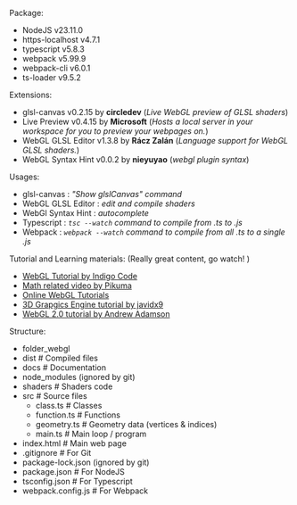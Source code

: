 Package:
 - NodeJS v23.11.0
 - https-localhost v4.7.1
 - typescript v5.8.3
 - webpack v5.99.9
 - webpack-cli v6.0.1
 - ts-loader v9.5.2

Extensions:
 - glsl-canvas v0.2.15 by __circledev__ (*Live WebGL preview of GLSL shaders*)
 - Live Preview v0.4.15 by __Microsoft__ (*Hosts a local server in your workspace for you to preview your webpages on.*)
 - WebGL GLSL Editor v1.3.8 by __Rácz Zalán__ (*Language support for WebGL GLSL shaders.*)
 - WebGL Syntax Hint v0.0.2 by __nieyuyao__ (*webgl plugin syntax*)

Usages:
 - glsl-canvas : *"Show glslCanvas" command*
 - WebGL GLSL Editor : *edit and compile shaders*
 - WebGl Syntax Hint : *autocomplete*
 - Typescript : *<code>tsc --watch</code> command to compile from .ts to .js*
 - Webpack : *<code>webpack --watch</code> command to compile from all .ts to a single .js*

Tutorial and Learning materials:
(Really great content, go watch! )
 - [WebGL Tutorial by Indigo Code ](https://www.youtube.com/watch?v=y2UsQB3WSvo)
 - [Math related video by Pikuma](https://www.youtube.com/@pikuma)
 - [Online WebGL Tutorials](https://webglfundamentals.org/webgl/lessons/)
 - [3D Grapgics Engine tutorial by javidx9](https://www.youtube.com/watch?v=ih20l3pJoeU)
 - [WebGL 2.0 tutorial by Andrew Adamson](https://www.youtube.com/playlist?list=PLPbmjY2NVO_X1U1JzLxLDdRn4NmtxyQQo)

Structure:
- folder_webgl
 - dist # Compiled files
 - docs # Documentation
 - node_modules (ignored by git)
 - shaders # Shaders code
 - src # Source files
    - class.ts # Classes
    - function.ts # Functions
    - geometry.ts # Geometry data (vertices & indices)
    - main.ts # Main loop / program
 - index.html # Main web page
 - .gitignore # For Git
 - package-lock.json (ignored by git)
 - package.json # For NodeJS
 - tsconfig.json # For Typescript
 - webpack.config.js # For Webpack
